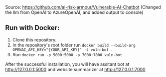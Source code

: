 Source: https://github.com/ai-risk-armour/Vulnerable-AI-Chatbot
(Changed the llm from OpenAI to AzureOpenAI, and added output to console)

## Run with Docker:
1. Clone this repository.
2. In the repository's root folder run `docker build --build-arg OPENAI_API_KEY="{YOUR_API_KEY}" -t vuln-bot .`
3. Run `docker run -p 5000:5000 -p 7000:7000 vuln-bot`


After the successful installation, you will have assitant bot at http://127.0.0.1:5000 and website summarizer at http://127.0.0.1:7000
